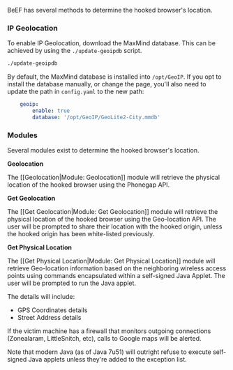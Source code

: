 BeEF has several methods to determine the hooked browser's location.

### IP Geolocation

To enable IP Geolocation, download the MaxMind database. This can be achieved by using the `./update-geoipdb` script.

```bash
./update-geoipdb
```

By default, the MaxMind database is installed into `/opt/GeoIP`. If you opt to install the database manually, or change the page, you'll also need to update the path in `config.yaml` to the new path:

```yaml
    geoip:
        enable: true
        database: '/opt/GeoIP/GeoLite2-City.mmdb'
```

### Modules

Several modules exist to determine the hooked browser's location.

**Geolocation**

The [[Geolocation|Module: Geolocation]] module will retrieve the physical location of the hooked browser using the Phonegap API.


**Get Geolocation**

The [[Get Geolocation|Module: Get Geolocation]] module will retrieve the physical location of the hooked browser using the Geo-location API. The user will be prompted to share their location with the hooked origin, unless the hooked origin has been white-listed previously.


**Get Physical Location**

The [[Get Physical Location|Module: Get Physical Location]] module will retrieve Geo-location information based on the neighboring wireless access points using commands encapsulated within a self-signed Java Applet. The user will be prompted to run the Java applet.

The details will include:

* GPS Coordinates details
* Street Address details

If the victim machine has a firewall that monitors outgoing connections (Zonealaram, LittleSnitch, etc), calls to Google maps will be alerted.

Note that modern Java (as of Java 7u51) will outright refuse to execute self-signed Java applets unless they're added to the exception list.
